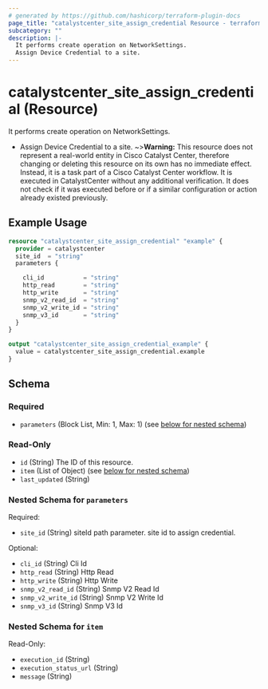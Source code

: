```yaml
---
# generated by https://github.com/hashicorp/terraform-plugin-docs
page_title: "catalystcenter_site_assign_credential Resource - terraform-provider-catalystcenter"
subcategory: ""
description: |-
  It performs create operation on NetworkSettings.
  Assign Device Credential to a site.
---
```


# catalystcenter_site_assign_credential (Resource)

It performs create operation on NetworkSettings.

- Assign Device Credential to a site.
~>**Warning:**
This resource does not represent a real-world entity in Cisco Catalyst Center, therefore changing or deleting this resource on its own has no immediate effect.
Instead, it is a task part of a Cisco Catalyst Center workflow. It is executed in CatalystCenter without any additional verification. It does not check if it was executed before or if a similar configuration or action already existed previously.

## Example Usage

```terraform
resource "catalystcenter_site_assign_credential" "example" {
  provider = catalystcenter
  site_id  = "string"
  parameters {

    cli_id           = "string"
    http_read        = "string"
    http_write       = "string"
    snmp_v2_read_id  = "string"
    snmp_v2_write_id = "string"
    snmp_v3_id       = "string"
  }
}

output "catalystcenter_site_assign_credential_example" {
  value = catalystcenter_site_assign_credential.example
}
```

<!-- schema generated by tfplugindocs -->
## Schema

### Required

- `parameters` (Block List, Min: 1, Max: 1) (see [below for nested schema](#nestedblock--parameters))

### Read-Only

- `id` (String) The ID of this resource.
- `item` (List of Object) (see [below for nested schema](#nestedatt--item))
- `last_updated` (String)

<a id="nestedblock--parameters"></a>
### Nested Schema for `parameters`

Required:

- `site_id` (String) siteId path parameter. site id to assign credential.

Optional:

- `cli_id` (String) Cli Id
- `http_read` (String) Http Read
- `http_write` (String) Http Write
- `snmp_v2_read_id` (String) Snmp V2 Read Id
- `snmp_v2_write_id` (String) Snmp V2 Write Id
- `snmp_v3_id` (String) Snmp V3 Id


<a id="nestedatt--item"></a>
### Nested Schema for `item`

Read-Only:

- `execution_id` (String)
- `execution_status_url` (String)
- `message` (String)
